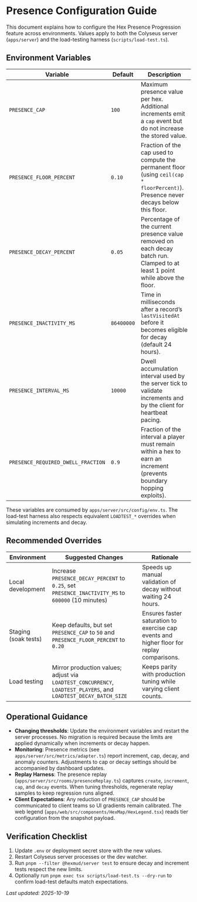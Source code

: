 # Presence Configuration Guide

This document explains how to configure the Hex Presence Progression feature across environments. Values apply to both the Colyseus server (`apps/server`) and the load-testing harness (`scripts/load-test.ts`).

## Environment Variables

| Variable | Default | Description |
| --- | --- | --- |
| `PRESENCE_CAP` | `100` | Maximum presence value per hex. Additional increments emit a `cap` event but do not increase the stored value. |
| `PRESENCE_FLOOR_PERCENT` | `0.10` | Fraction of the cap used to compute the permanent floor (using `ceil(cap * floorPercent)`). Presence never decays below this floor. |
| `PRESENCE_DECAY_PERCENT` | `0.05` | Percentage of the current presence value removed on each decay batch run. Clamped to at least 1 point while above the floor. |
| `PRESENCE_INACTIVITY_MS` | `86400000` | Time in milliseconds after a record’s `lastVisitedAt` before it becomes eligible for decay (default 24 hours). |
| `PRESENCE_INTERVAL_MS` | `10000` | Dwell accumulation interval used by the server tick to validate increments and by the client for heartbeat pacing. |
| `PRESENCE_REQUIRED_DWELL_FRACTION` | `0.9` | Fraction of the interval a player must remain within a hex to earn an increment (prevents boundary hopping exploits). |

These variables are consumed by `apps/server/src/config/env.ts`. The load-test harness also respects equivalent `LOADTEST_*` overrides when simulating increments and decay.

## Recommended Overrides

| Environment | Suggested Changes | Rationale |
| --- | --- | --- |
| Local development | Increase `PRESENCE_DECAY_PERCENT` to `0.25`, set `PRESENCE_INACTIVITY_MS` to `600000` (10 minutes) | Speeds up manual validation of decay without waiting 24 hours. |
| Staging (soak tests) | Keep defaults, but set `PRESENCE_CAP` to `50` and `PRESENCE_FLOOR_PERCENT` to `0.20` | Ensures faster saturation to exercise cap events and higher floor for replay comparisons. |
| Load testing | Mirror production values; adjust via `LOADTEST_CONCURRENCY`, `LOADTEST_PLAYERS`, and `LOADTEST_DECAY_BATCH_SIZE` | Keeps parity with production tuning while varying client counts. |

## Operational Guidance

- **Changing thresholds**: Update the environment variables and restart the server processes. No migration is required because the limits are applied dynamically when increments or decay happen.
- **Monitoring**: Presence metrics (see `apps/server/src/metrics/adapter.ts`) report increment, cap, decay, and anomaly counters. Adjustments to cap or decay settings should be accompanied by dashboard updates.
- **Replay Harness**: The presence replay (`apps/server/src/rooms/presenceReplay.ts`) captures `create`, `increment`, `cap`, and `decay` events. When tuning thresholds, regenerate replay samples to keep regression runs aligned.
- **Client Expectations**: Any reduction of `PRESENCE_CAP` should be communicated to client teams so UI gradients remain calibrated. The web legend (`apps/web/src/components/HexMap/HexLegend.tsx`) reads tier configuration from the snapshot payload.

## Verification Checklist

1. Update `.env` or deployment secret store with the new values.
2. Restart Colyseus server processes or the dev watcher.
3. Run `pnpm --filter @hexmud/server test` to ensure decay and increment tests respect the new limits.
4. Optionally run `pnpm exec tsx scripts/load-test.ts --dry-run` to confirm load-test defaults match expectations.

*Last updated: 2025-10-19*
